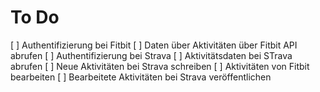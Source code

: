 # To Do

[ ] Authentifizierung bei Fitbit
[ ] Daten über Aktivitäten über Fitbit API abrufen
[ ] Authentifizierung bei Strava
[ ] Aktivitätsdaten bei STrava abrufen
[ ] Neue Aktivitäten bei Strava schreiben
[ ] Aktivitäten von Fitbit bearbeiten
[ ] Bearbeitete Aktivitäten bei Strava veröffentlichen
